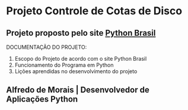 # Projeto Controle de Cotas de Disco

## Projeto proposto pelo site <a href="https://wiki.python.org.br/ListaDeExerciciosProjetos">Python Brasil</a>

DOCUMENTAÇÃO DO PROJETO:

1. Escopo do Projeto de acordo com o site Python Brasil
2. Funcionamento do Programa em Python
3. Lições aprendidas no desenvolvimento do projeto

## Alfredo de Morais | Desenvolvedor de Aplicações Python
